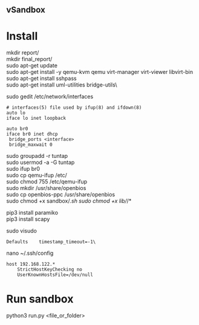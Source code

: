 ## vSandbox
# Install
mkdir report/\
mkdir final_report/\
sudo apt-get update\
sudo apt-get install -y qemu-kvm qemu virt-manager virt-viewer libvirt-bin\
sudo apt-get install sshpass\
sudo apt-get install uml-utilities bridge-utils\

sudo gedit /etc/network/interfaces
```
# interfaces(5) file used by ifup(8) and ifdown(8)
auto lo
iface lo inet loopback

auto br0
iface br0 inet dhcp
 bridge_ports <interface>
 bridge_maxwait 0
```

sudo groupadd -r tuntap\
sudo usermod -a -G tuntap <hostname>\
sudo ifup br0\
sudo cp qemu-ifup /etc/\
sudo chmod 755 /etc/qemu-ifup\
sudo mkdir /usr/share/openbios\
sudo cp openbios-ppc /usr/share/openbios\
sudo chmod +x sandbox/*.sh
sudo chmod +x lib/*/*

pip3 install paramiko\
pip3 install scapy

sudo visudo
```
Defaults    timestamp_timeout=-1\
```
nano ~/.ssh/config
```
host 192.168.122.*
    StrictHostKeyChecking no
    UserKnownHostsFile=/dev/null
```
# Run sandbox
python3 run.py <file_or_folder>